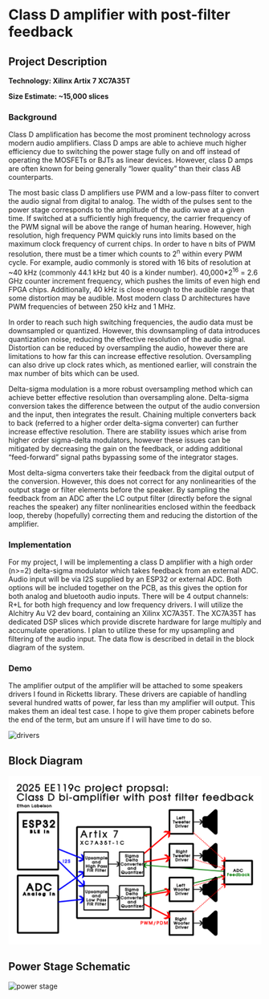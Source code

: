 # Class D amplifier with post-filter feedback

## Project Description

**Technology:     Xilinx Artix 7 XC7A35T**

**Size Estimate:  ~15,000 slices**

### Background
Class D amplification has become the most prominent technology across modern audio amplifiers. Class D amps are able to achieve much higher efficiency due to switching the power stage fully on and off instead of operating the MOSFETs or BJTs as linear devices. However, class D amps are often known for being generally “lower quality” than their class AB counterparts. 

The most basic class D amplifiers use PWM and a low-pass filter to convert the audio signal from digital to analog. The width of the pulses sent to the power stage corresponds to the amplitude of the audio wave at a given time. If switched at a sufficiently high frequency, the carrier frequency of the PWM signal will be above the range of human hearing. However, high resolution, high frequency PWM quickly runs into limits based on the maximum clock frequency of current chips. In order to have n bits of PWM resolution, there must be a timer which counts to 2<sup>n</sup>  within every PWM cycle. For example, audio commonly is stored with 16 bits of resolution at ~40 kHz (commonly 44.1 kHz but 40 is a kinder number). 40,000*2<sup>16</sup> = 2.6 GHz counter increment frequency, which pushes the limits of even high end FPGA chips. Additionally, 40 kHz is close enough to the audible range that some distortion may be audible. Most modern class D architectures have PWM frequencies of between 250 kHz and 1 MHz. 

In order to reach such high switching frequencies, the audio data must be downsampled or quantized. However, this downsampling of data introduces quantization noise, reducing the effective resolution of the audio signal. Distortion can be reduced by oversampling the audio, however there are limitations to how far this can increase effective resolution. Oversampling can also drive up clock rates which, as mentioned earlier, will constrain the max number of bits which can be used.

Delta-sigma modulation is a more robust oversampling method which can achieve better effective resolution than oversampling alone. Delta-sigma conversion takes the difference between the output of the audio conversion and the input, then integrates the result. Chaining multiple converters back to back (referred to a higher order delta-sigma converter) can further increase effective resolution. There are stability issues which arise from higher order sigma-delta modulators, however these issues can be mitigated by decreasing the gain on the feedback, or adding additional “feed-forward” signal paths bypassing some of the integrator stages.

Most delta-sigma converters take their feedback from the digital output of the conversion. However, this does not correct for any nonlinearities of the output stage or filter elements before the speaker. By sampling the feedback from an ADC after the LC output filter (directly before the signal reaches the speaker) any filter nonlinearities enclosed within the feedback loop, thereby (hopefully) correcting them and reducing the distortion of the amplifier.


### Implementation 
For my project, I will be implementing a class D amplifier with a high order (n>=2) delta-sigma modulator which takes feedback from an external ADC. Audio input will be via I2S supplied by an ESP32 or external ADC. Both options will be included together on the PCB, as this gives the option for both analog and bluetooth audio inputs. There will be 4 output channels: R+L for both high frequency and low frequency drivers. I will utilize the Alchitry Au V2 dev board, containing an Xilinx XC7A35T. The XC7A35T has dedicated DSP slices which provide discrete hardware for large multiply and accumulate operations. I plan to utilize these for my upsampling and filtering of the audio input. The data flow is described in detail in the block diagram of the system.

### Demo
The amplifier output of the amplifier will be attached to some speakers drivers I found in Ricketts library. These drivers are capiable of handling several hundred watts of power, far less than my amplifier will output. This makes them an ideal test case. I hope to give them proper cabinets before the end of the term, but am unsure if I will have time to do so.


<img alt="drivers" src="./figures/speakers.jpg">

## Block Diagram
<img alt="block diagram" src="./figures/119c_block.svg">

## Power Stage Schematic
<img alt="power stage" src="./figures/Power_Stage.png">